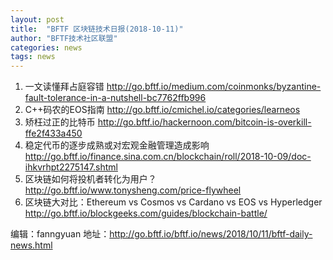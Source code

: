 ```yaml
---
layout: post
title:  "BFTF 区块链技术日报(2018-10-11)"
author: "BFTF技术社区联盟"
categories: news
tags: news
---
```


1. 一文读懂拜占庭容错  <http://go.bftf.io/medium.com/coinmonks/byzantine-fault-tolerance-in-a-nutshell-bc7762ffb996>
2. C++码农的EOS指南 <http://go.bftf.io/cmichel.io/categories/learneos>
3. 矫枉过正的比特币 <http://go.bftf.io/hackernoon.com/bitcoin-is-overkill-ffe2f433a450>
4. 稳定代币的逐步成熟或对宏观金融管理造成影响 <http://go.bftf.io/finance.sina.com.cn/blockchain/roll/2018-10-09/doc-ihkvrhpt2275147.shtml>
5. 区块链如何将投机者转化为用户？ <http://go.bftf.io/www.tonysheng.com/price-flywheel>
6. 区块链大对比：Ethereum vs Cosmos vs Cardano vs EOS vs Hyperledger <http://go.bftf.io/blockgeeks.com/guides/blockchain-battle/>

编辑：fanngyuan
地址：<http://go.bftf.io/bftf.io/news/2018/10/11/bftf-daily-news.html>
